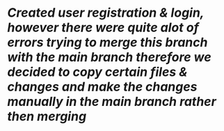 # 	*Created user registration & login, however there were quite alot of errors trying to merge this branch with the main branch therefore we decided to copy certain files & changes and make the changes manually in the main branch rather then merging*
